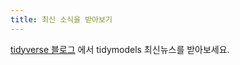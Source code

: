 ```yaml
---
title: 최신 소식을 받아보기
---
```


<a href="https://www.tidyverse.org/tags/tidymodels/" target="_blank">tidyverse 블로그</a> 에서 tidymodels 최신뉴스를 받아보세요.

   
